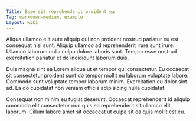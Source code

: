 ```yaml
---
Title: Esse sit reprehenderit proident ea
Tag: markdown-medium, example
Layout: wiki
---
```

Aliqua ullamco elit aute aliquip qui non proident nostrud pariatur eu est consequat nisi sunt. Aliquip ullamco ad reprehenderit irure sunt irure. Ullamco laborum nulla culpa dolore laboris sunt. Tempor esse nostrud exercitation pariatur et do incididunt laborum duis.

Duis magna sint ea Lorem aliqua ut et tempor qui consectetur. Eu occaecat sit consectetur proident sunt do tempor mollit eu laborum voluptate labore. Commodo sunt voluptate tempor laborum minim. Exercitation eu dolor sint ad. Ea do cupidatat non veniam officia adipisicing nulla cupidatat.

Consequat non minim eu fugiat deserunt. Occaecat reprehenderit id aliquip commodo elit consectetur non quis ea reprehenderit sit ullamco elit laborum. Cillum labore amet sit occaecat ut culpa sit ea quis mollit est eu.